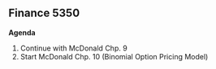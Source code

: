 ## Finance 5350

**Agenda**

1. Continue with McDonald Chp. 9
2. Start McDonald Chp. 10 (Binomial Option Pricing Model)